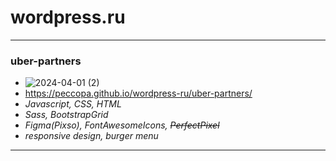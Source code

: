 # wordpress.ru
___
### uber-partners
- ![2024-04-01 (2)](https://github.com/Peccopa/wordpress-ru/assets/119999253/057d38ef-a435-43f1-b5a8-fd10c9e044cf)
- https://peccopa.github.io/wordpress-ru/uber-partners/
- *Javascript, CSS, HTML*
- *Sass, BootstrapGrid*
- *Figma(Pixso), FontAwesomeIcons, ~~PerfectPixel~~*
- *responsive design, burger menu*
___

